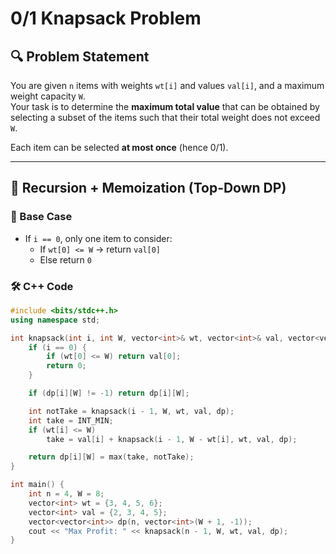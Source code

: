 # 0/1 Knapsack Problem

## 🔍 Problem Statement
You are given `n` items with weights `wt[i]` and values `val[i]`, and a maximum weight capacity `W`.  
Your task is to determine the **maximum total value** that can be obtained by selecting a subset of the items such that their total weight does not exceed `W`.

Each item can be selected **at most once** (hence 0/1).

---

## 🧠 Recursion + Memoization (Top-Down DP)

### 🧾 Base Case
- If `i == 0`, only one item to consider:
  - If `wt[0] <= W` → return `val[0]`
  - Else return `0`

### 🛠️ C++ Code
```cpp
#include <bits/stdc++.h>
using namespace std;

int knapsack(int i, int W, vector<int>& wt, vector<int>& val, vector<vector<int>>& dp) {
    if (i == 0) {
        if (wt[0] <= W) return val[0];
        return 0;
    }

    if (dp[i][W] != -1) return dp[i][W];

    int notTake = knapsack(i - 1, W, wt, val, dp);
    int take = INT_MIN;
    if (wt[i] <= W)
        take = val[i] + knapsack(i - 1, W - wt[i], wt, val, dp);

    return dp[i][W] = max(take, notTake);
}

int main() {
    int n = 4, W = 8;
    vector<int> wt = {3, 4, 5, 6};
    vector<int> val = {2, 3, 4, 5};
    vector<vector<int>> dp(n, vector<int>(W + 1, -1));
    cout << "Max Profit: " << knapsack(n - 1, W, wt, val, dp);
}
